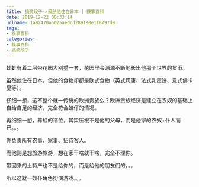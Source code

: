 ```yaml
---
title: 搞笑段子->虽然他住在日本 | 糗事百科
date: 2019-12-22 00:33:14
urlname: 1a92470a6025aedcd289f80e1f8797d9
tags: 
- 糗事百科
categories:
- 糗事百科
- 搞笑段子
---
```

蛙蛙有着二层带花园大别墅一套，花园里会源源不断地长出他那个世界的货币。

虽然他住在日本，但他的食物却都是欧式食物（英式司康、法式乳蛋饼、意式佛卡夏等）。

仔细一想，这不整个就一传统的欧洲贵族么？欧洲贵族经济是建立在农奴的基础上自给自足的经济，完全符合蛙仔的情况。

再细细一想，养蛙的诸位，其实压根不是他的父母，而是他家的农奴+仆人而已。。。

你负责所有农事、家事、招待客人。

而他则是想旅游旅游，想在家干啥就干啥，完全不理你。

带回来的土特产也不是给你的，而是给他的朋友们的。。。

所以这就一奴仆角色扮演游戏。。。


